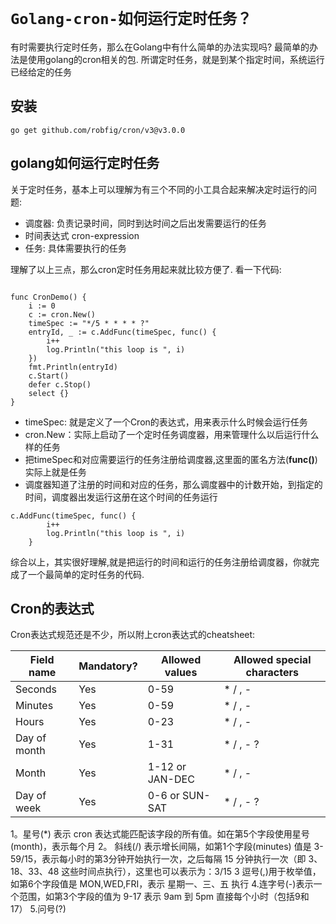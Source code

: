 # `Golang-cron-如何运行定时任务？`

有时需要执行定时任务，那么在Golang中有什么简单的办法实现吗? 最简单的办法是使用golang的cron相关的包.
所谓定时任务，就是到某个指定时间，系统运行已经给定的任务

## 安装

```shell
go get github.com/robfig/cron/v3@v3.0.0
```

## golang如何运行定时任务

关于定时任务，基本上可以理解为有三个不同的小工具合起来解决定时运行的问题:

- 调度器: 负责记录时间，同时到达时间之后出发需要运行的任务
- 时间表达式 cron-expression
- 任务: 具体需要执行的任务

理解了以上三点，那么cron定时任务用起来就比较方便了. 看一下代码:

```golang

func CronDemo() {
	i := 0
	c := cron.New()
	timeSpec := "*/5 * * * * ?"
	entryId, _ := c.AddFunc(timeSpec, func() {
		i++
		log.Println("this loop is ", i)
	})
	fmt.Println(entryId)
	c.Start()
	defer c.Stop()
	select {}
}
```

- timeSpec: 就是定义了一个Cron的表达式，用来表示什么时候会运行任务
- cron.New：实际上启动了一个定时任务调度器，用来管理什么以后运行什么样的任务
- 把timeSpec和对应需要运行的任务注册给调度器,这里面的匿名方法(**func()**)实际上就是任务
- 调度器知道了注册的时间和对应的任务，那么调度器中的计数开始，到指定的时间，调度器出发运行这册在这个时间的任务运行

```shell
c.AddFunc(timeSpec, func() {
		i++
		log.Println("this loop is ", i)
	}
```

综合以上，其实很好理解,就是把运行的时间和运行的任务注册给调度器，你就完成了一个最简单的定时任务的代码.

## Cron的表达式

Cron表达式规范还是不少，所以附上cron表达式的cheatsheet:

Field name   | Mandatory? | Allowed values  | Allowed special characters
----------   | ---------- | --------------  | --------------------------
Seconds      | Yes        | 0-59            | * / , -
Minutes      | Yes        | 0-59            | * / , -
Hours        | Yes        | 0-23            | * / , -
Day of month | Yes        | 1-31            | * / , - ?
Month        | Yes        | 1-12 or JAN-DEC | * / , -
Day of week  | Yes        | 0-6 or SUN-SAT  | * / , - ?


1。星号(*)
表示 cron 表达式能匹配该字段的所有值。如在第5个字段使用星号(month)，表示每个月
2。 斜线(/)
表示增长间隔，如第1个字段(minutes) 值是 3-59/15，表示每小时的第3分钟开始执行一次，之后每隔 15 分钟执行一次（即 3、18、33、48 这些时间点执行），这里也可以表示为：3/15
3 逗号(,)用于枚举值，如第6个字段值是 MON,WED,FRI，表示 星期一、三、五 执行
4.连字号(-)表示一个范围，如第3个字段的值为 9-17 表示 9am 到 5pm 直接每个小时（包括9和17）
5.问号(?)


